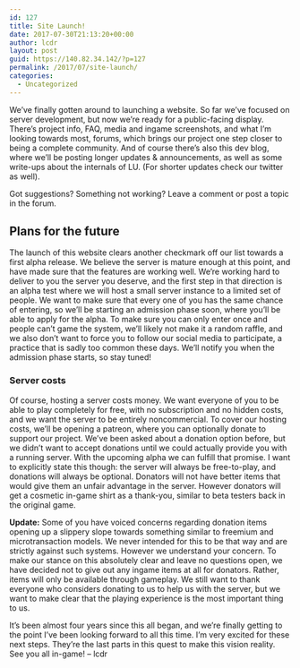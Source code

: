 ```yaml
---
id: 127
title: Site Launch!
date: 2017-07-30T21:13:20+00:00
author: lcdr
layout: post
guid: https://140.82.34.142/?p=127
permalink: /2017/07/site-launch/
categories:
  - Uncategorized
---
```

We’ve finally gotten around to launching a website. So far we’ve focused on server development, but now we’re ready for a public-facing display. There’s project info, FAQ, media and ingame screenshots, and what I’m looking towards most, forums, which brings our project one step closer to being a complete community. And of course there’s also this dev blog, where we’ll be posting longer updates & announcements, as well as some write-ups about the internals of LU. (For shorter updates check our twitter as well).

Got suggestions? Something not working? Leave a comment or post a topic in the forum.

## Plans for the future

The launch of this website clears another checkmark off our list towards a first alpha release. We believe the server is mature enough at this point, and have made sure that the features are working well. We’re working hard to deliver to you the server you deserve, and the first step in that direction is an alpha test where we will host a small server instance to a limited set of people. We want to make sure that every one of you has the same chance of entering, so we’ll be starting an admission phase soon, where you’ll be able to apply for the alpha. To make sure you can only enter once and people can’t game the system, we’ll likely not make it a random raffle, and we also don’t want to force you to follow our social media to participate, a practice that is sadly too common these days. We’ll notify you when the admission phase starts, so stay tuned!

### Server costs

Of course, hosting a server costs money. We want everyone of you to be able to play completely for free, with no subscription and no hidden costs, and we want the server to be entirely noncommercial. To cover our hosting costs, we’ll be opening a patreon, where you can optionally donate to support our project. We’ve been asked about a donation option before, but we didn’t want to accept donations until we could actually provide you with a running server. With the upcoming alpha we can fulfill that promise. I want to explicitly state this though: the server will always be free-to-play, and donations will always be optional. Donators will not have better items that would give them an unfair advantage in the server. However donators will get a cosmetic in-game shirt as a thank-you, similar to beta testers back in the original game.

**Update:** Some of you have voiced concerns regarding donation items opening up a slippery slope towards something similar to freemium and microtransaction models. We never intended for this to be that way and are strictly against such systems. However we understand your concern. To make our stance on this absolutely clear and leave no questions open, we have decided not to give out any ingame items at all for donators. Rather, items will only be available through gameplay. We still want to thank everyone who considers donating to us to help us with the server, but we want to make clear that the playing experience is the most important thing to us.

It’s been almost four years since this all began, and we’re finally getting to the point I’ve been looking forward to all this time. I’m very excited for these next steps. They’re the last parts in this quest to make this vision reality.
See you all in-game!
– lcdr